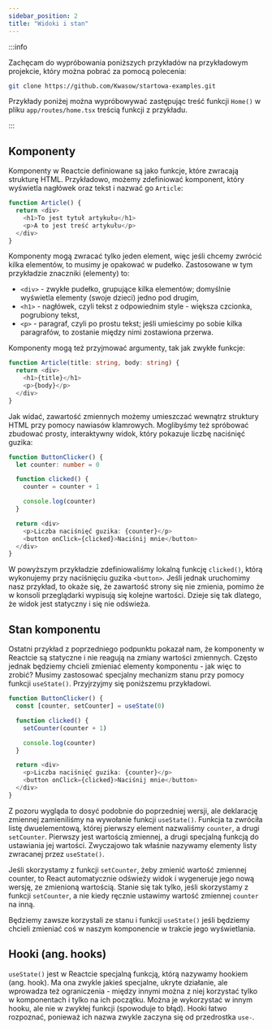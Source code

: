 ```yaml
---
sidebar_position: 2
title: "Widoki i stan"
---
```


:::info

Zachęcam do wypróbowania poniższych przykładów na przykładowym projekcie, który
można pobrać za pomocą polecenia:

```bash
git clone https://github.com/Kwasow/startowa-examples.git
```

Przykłady poniżej można wypróbowywać zastępując treść funkcji `Home()` w pliku
`app/routes/home.tsx` treścią funkcji z przykładu.

:::

## Komponenty

Komponenty w Reactcie definiowane są jako funkcje, które zwracają strukturę HTML.
Przykładowo, możemy zdefiniować komponent, który wyświetla nagłówek oraz tekst i
nazwać go `Article`:

```ts
function Article() {
  return <div>
    <h1>To jest tytuł artykułu</h1>
    <p>A to jest treść artykułu</p>
  </div>
}
```

Komponenty mogą zwracać tylko jeden element, więc jeśli chcemy zwrócić kilka
elementów, to musimy je opakować w pudełko. Zastosowane w tym przykładzie
znaczniki (elementy) to:

- `<div>` - zwykłe pudełko, grupujące kilka elementów; domyślnie wyświetla
  elementy (swoje dzieci) jedno pod drugim,
- `<h1>` - nagłówek, czyli tekst z odpowiednim style - większa czcionka,
  pogrubiony tekst,
- `<p>` - paragraf, czyli po prostu tekst; jeśli umieścimy po sobie kilka
  paragrafów, to zostanie między nimi zostawiona przerwa.

Komponenty mogą też przyjmować argumenty, tak jak zwykłe funkcje:

```ts
function Article(title: string, body: string) {
  return <div>
    <h1>{title}</h1>
    <p>{body}</p>
  </div>
}
```

Jak widać, zawartość zmiennych możemy umieszczać wewnątrz struktury HTML przy
pomocy nawiasów klamrowych. Moglibyśmy też spróbować zbudować prosty, interaktywny
widok, który pokazuje liczbę naciśnięć guzika:

```ts
function ButtonClicker() {
  let counter: number = 0

  function clicked() {
    counter = counter + 1

    console.log(counter)
  }

  return <div>
    <p>Liczba naciśnięć guzika: {counter}</p>
    <button onClick={clicked}>Naciśnij mnie</button>
  </div>
}
```

W powyższym przykładzie zdefiniowaliśmy lokalną funkcję `clicked()`, którą
wykonujemy przy naciśnięciu guzika `<button>`. Jeśli jednak uruchomimy nasz
przykład, to okaże się, że zawartość strony się nie zmienia, pomimo że w konsoli
przeglądarki wypisują się kolejne wartości. Dzieje się tak dlatego, że widok
jest statyczny i się nie odświeża.

## Stan komponentu

Ostatni przykład z poprzedniego podpunktu pokazał nam, że komponenty w Reactcie
są statyczne i nie reagują na zmiany wartości zmiennych. Często jednak będziemy
chcieli zmieniać elementy komponentu - jak więc to zrobić? Musimy zastosować
specjalny mechanizm stanu przy pomocy funkcji `useState()`. Przyjrzyjmy się
poniższemu przykładowi.

```ts
function ButtonClicker() {
  const [counter, setCounter] = useState(0)

  function clicked() {
    setCounter(counter + 1)

    console.log(counter)
  }

  return <div>
    <p>Liczba naciśnięć guzika: {counter}</p>
    <button onClick={clicked}>Naciśnij mnie</button>
  </div>
}
```

Z pozoru wygląda to dosyć podobnie do poprzedniej wersji, ale deklarację zmiennej
zamieniliśmy na wywołanie funkcji `useState()`. Funkcja ta zwróciła listę
dwuelementową, której pierwszy element nazwaliśmy `counter`, a drugi `setCounter`.
Pierwszy jest wartością zmiennej, a drugi specjalną funkcją do ustawiania jej
wartości. Zwyczajowo tak właśnie nazywamy elementy listy zwracanej przez `useState()`.

Jeśli skorzystamy z funkcji `setCounter`, żeby zmienić wartość zmiennej counter,
to React automatycznie odświeży widok i wygeneruje jego nową wersję, ze zmienioną
wartością. Stanie się tak tylko, jeśli skorzystamy z funkcji `setCounter`, a nie
kiedy ręcznie ustawimy wartość zmiennej `counter` na inną.

Będziemy zawsze korzystali ze stanu i funkcji `useState()` jeśli będziemy chcieli
zmieniać coś w naszym komponencie w trakcie jego wyświetlania.

## Hooki (ang. hooks)

`useState()` jest w Reactcie specjalną funkcją, którą nazywamy hookiem (ang. hook).
Ma ona zwykle jakieś specjalne, ukryte działanie, ale wprowadza też
ograniczenia - między innymi można z niej korzystać tylko w komponentach i tylko
na ich początku. Można je wykorzystać w innym hooku, ale nie w zwykłej funkcji
(spowoduje to błąd). Hooki łatwo rozpoznać, ponieważ ich nazwa zwykle zaczyna
się od przedrostka `use-`.
